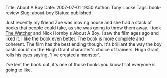 Title: About A Boy
Date: 2007-07-01 19:50
Author: Tony Locke
Tags: book-review
Slug: about-boy
Status: published

Just recently my friend Zoe was moving house and she had a stack of books that people
could take, as she was going to throw them away. I took
[The Watcher]({filename}/2007/watcher.md) and Nick Hornby's About A Boy. I saw the film
ages ago and liked it. I like the book even better. The book is more complete and
coherent. The film has the best ending though. It's brilliant the way the boy casts
doubt on the Hugh Grant character's choice of trainers. Hugh Grant rolls his eyes
saying, 'I've created a monster'.  
  
I've lent the book out, it's one of those books you know that everyone is going to like.
